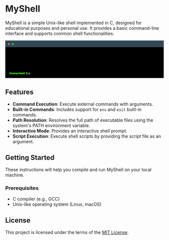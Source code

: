# MyShell

MyShell is a simple Unix-like shell implemented in C, designed for educational purposes and personal use. It provides a basic command-line interface and supports common shell functionalities.

![MyShell Demo](demo.gif)

## Features

- **Command Execution**: Execute external commands with arguments.
- **Built-in Commands**: Includes support for `env` and `exit` built-in commands.
- **Path Resolution**: Resolves the full path of executable files using the system's PATH environment variable.
- **Interactive Mode**: Provides an interactive shell prompt.
- **Script Execution**: Execute shell scripts by providing the script file as an argument.

## Getting Started

These instructions will help you compile and run MyShell on your local machine.

### Prerequisites

- C compiler (e.g., GCC)
- Unix-like operating system (Linux, macOS)

## License

This project is licensed under the terms of the [MIT License](LICENSE).

